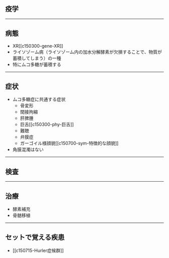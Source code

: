 ## 疫学
---
## 病態
- XR[[c150300-gene-XR]]
- ライソゾーム病（ライソゾーム内の加水分解酵素が欠損することで、物質が蓄積してしまう）の一種
- 特にムコ多糖が蓄積する
---
## 症状
- ムコ多糖症に共通する症状
	- 骨変形
	- 間接拘縮
	- 肝脾腫
	- 巨舌[[c150300-phy-巨舌]]
	- 難聴
	- 弁膜症
	- ガーゴイル様顔貌[[c150700-sym-特徴的な顔貌]]
- 角膜混濁はない
---
## 検査
---
## 治療
- 酵素補充
- 骨髄移植
---
## セットで覚える疾患
- [[c150715-Hurler症候群]]
